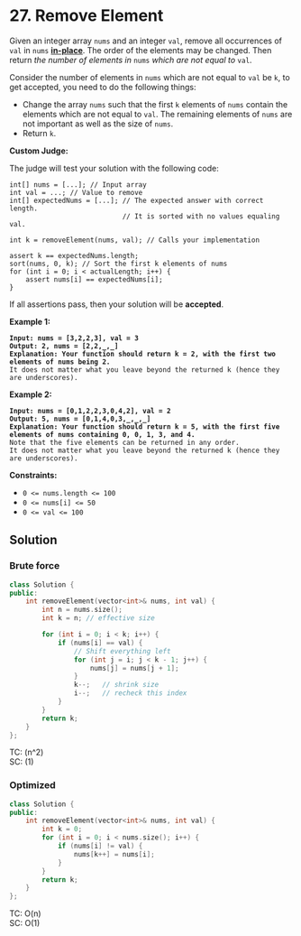 # 27. Remove Element

Given an integer array `nums` and an integer `val`, remove all occurrences of `val` in `nums` [**in-place**](https://en.wikipedia.org/wiki/In-place_algorithm). The order of the elements may be changed. Then return _the number of elements in_ `nums` _which are not equal to_ `val`.

Consider the number of elements in `nums` which are not equal to `val` be `k`, to get accepted, you need to do the following things:

* Change the array `nums` such that the first `k` elements of `nums` contain the elements which are not equal to `val`. The remaining elements of `nums` are not important as well as the size of `nums`.
* Return `k`.

**Custom Judge:**

The judge will test your solution with the following code:

```
int[] nums = [...]; // Input array
int val = ...; // Value to remove
int[] expectedNums = [...]; // The expected answer with correct length.
                            // It is sorted with no values equaling val.

int k = removeElement(nums, val); // Calls your implementation

assert k == expectedNums.length;
sort(nums, 0, k); // Sort the first k elements of nums
for (int i = 0; i < actualLength; i++) {
    assert nums[i] == expectedNums[i];
}
```

If all assertions pass, then your solution will be **accepted**.

&#x20;

**Example 1:**

<pre><code><strong>Input: nums = [3,2,2,3], val = 3
</strong><strong>Output: 2, nums = [2,2,_,_]
</strong><strong>Explanation: Your function should return k = 2, with the first two elements of nums being 2.
</strong>It does not matter what you leave beyond the returned k (hence they are underscores).
</code></pre>

**Example 2:**

<pre><code><strong>Input: nums = [0,1,2,2,3,0,4,2], val = 2
</strong><strong>Output: 5, nums = [0,1,4,0,3,_,_,_]
</strong><strong>Explanation: Your function should return k = 5, with the first five elements of nums containing 0, 0, 1, 3, and 4.
</strong>Note that the five elements can be returned in any order.
It does not matter what you leave beyond the returned k (hence they are underscores).
</code></pre>

&#x20;

**Constraints:**

* `0 <= nums.length <= 100`
* `0 <= nums[i] <= 50`
* `0 <= val <= 100`



## Solution

### Brute force

```cpp
class Solution {
public:
    int removeElement(vector<int>& nums, int val) {
        int n = nums.size();
        int k = n; // effective size

        for (int i = 0; i < k; i++) {
            if (nums[i] == val) {
                // Shift everything left
                for (int j = i; j < k - 1; j++) {
                    nums[j] = nums[j + 1];
                }
                k--;   // shrink size
                i--;   // recheck this index
            }
        }
        return k;
    }
};
```

TC: (n^2)\
SC: (1)



### Optimized

```cpp
class Solution {
public:
    int removeElement(vector<int>& nums, int val) {
        int k = 0;
        for (int i = 0; i < nums.size(); i++) {
            if (nums[i] != val) {
                nums[k++] = nums[i];
            }
        }
        return k;
    }
};
```

TC: O(n)\
SC: O(1)
